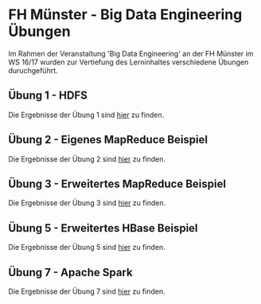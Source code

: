 # FH Münster - Big Data Engineering Übungen

Im Rahmen der Veranstaltung 'Big Data Engineering' an der FH Münster im WS 16/17 wurden zur Vertiefung des Lerninhaltes verschiedene Übungen duruchgeführt.

## Übung 1 - HDFS

Die Ergebnisse der Übung 1 sind [hier](uebung1/commands.md) zu finden.

## Übung 2 - Eigenes MapReduce Beispiel

Die Ergebnisse der Übung 2 sind [hier](uebung2/commands.md) zu finden.

## Übung 3 - Erweitertes MapReduce Beispiel

Die Ergebnisse der Übung 3 sind [hier](uebung3/commands.md) zu finden.

## Übung 5 - Erweitertes HBase Beispiel

Die Ergebnisse der Übung 5 sind [hier](uebung5/commands.md) zu finden.

## Übung 7 - Apache Spark

Die Ergebnisse der Übung 7 sind [hier](uebung7/commands.md) zu finden.
